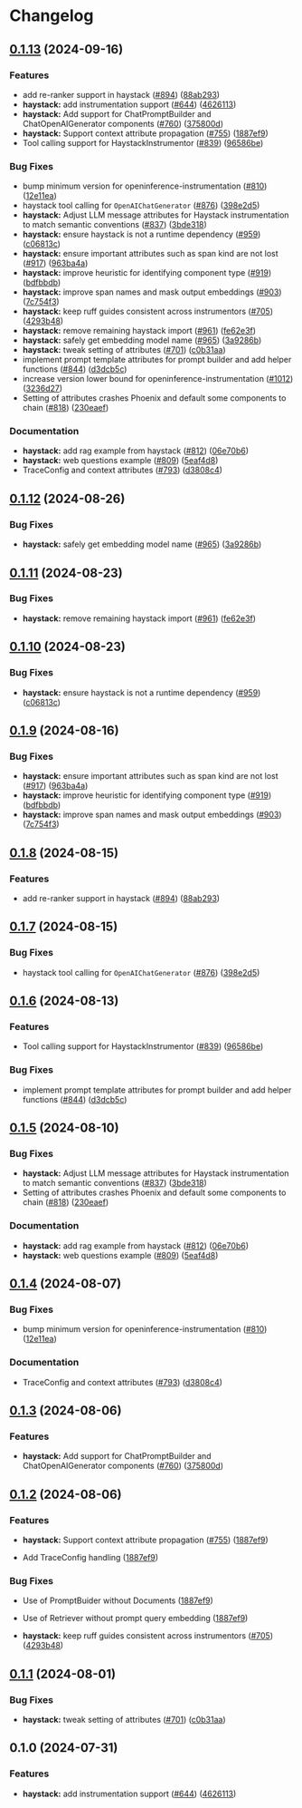 # Changelog

## [0.1.13](https://github.com/gregwchase/openinference/compare/python-openinference-instrumentation-haystack-v0.1.12...python-openinference-instrumentation-haystack-v0.1.13) (2024-09-16)


### Features

* add re-ranker support in haystack ([#894](https://github.com/gregwchase/openinference/issues/894)) ([88ab293](https://github.com/gregwchase/openinference/commit/88ab29345e33508120a626374ff309d8dbd65bdb))
* **haystack:** add instrumentation support ([#644](https://github.com/gregwchase/openinference/issues/644)) ([4626113](https://github.com/gregwchase/openinference/commit/46261138ec2fb7c80341d9f74a5916ff9b268f88))
* **haystack:** Add support for ChatPromptBuilder and ChatOpenAIGenerator components ([#760](https://github.com/gregwchase/openinference/issues/760)) ([375800d](https://github.com/gregwchase/openinference/commit/375800de6e16e8bc21ce0ffdd5bb0ea98bf73999))
* **haystack:** Support context attribute propagation ([#755](https://github.com/gregwchase/openinference/issues/755)) ([1887ef9](https://github.com/gregwchase/openinference/commit/1887ef93a45e2f8563f56923cec9e1b115f1153a))
* Tool calling support for HaystackInstrumentor ([#839](https://github.com/gregwchase/openinference/issues/839)) ([96586be](https://github.com/gregwchase/openinference/commit/96586be393a14eee0f00dc9ddd67a28a1be02d06))


### Bug Fixes

* bump minimum version for openinference-instrumentation ([#810](https://github.com/gregwchase/openinference/issues/810)) ([12e11ea](https://github.com/gregwchase/openinference/commit/12e11ea405252ca35dc8d3f3a08ec5b83a08cea7))
* haystack tool calling for `OpenAIChatGenerator` ([#876](https://github.com/gregwchase/openinference/issues/876)) ([398e2d5](https://github.com/gregwchase/openinference/commit/398e2d5e8cccc668a09060b252ae331d98e3c35b))
* **haystack:** Adjust LLM message attributes for Haystack instrumentation to match semantic conventions ([#837](https://github.com/gregwchase/openinference/issues/837)) ([3bde318](https://github.com/gregwchase/openinference/commit/3bde31808bc3f05f5d1c675d7ad3fc4f15dccb7c))
* **haystack:** ensure haystack is not a runtime dependency ([#959](https://github.com/gregwchase/openinference/issues/959)) ([c06813c](https://github.com/gregwchase/openinference/commit/c06813c709331b76b5d65400eca337510d1e7ed3))
* **haystack:** ensure important attributes such as span kind are not lost ([#917](https://github.com/gregwchase/openinference/issues/917)) ([963ba4a](https://github.com/gregwchase/openinference/commit/963ba4acf8cc7eaad4a4f780c5e50810fb876c8a))
* **haystack:** improve heuristic for identifying component type ([#919](https://github.com/gregwchase/openinference/issues/919)) ([bdfbbdb](https://github.com/gregwchase/openinference/commit/bdfbbdb9c464ec0c2b730d7d70692ad346ce09f0))
* **haystack:** improve span names and mask output embeddings ([#903](https://github.com/gregwchase/openinference/issues/903)) ([7c754f3](https://github.com/gregwchase/openinference/commit/7c754f340982d678e9362e4da82594589e98cba7))
* **haystack:** keep ruff guides consistent across instrumentors ([#705](https://github.com/gregwchase/openinference/issues/705)) ([4293b48](https://github.com/gregwchase/openinference/commit/4293b48f0124fafff1295e42bd5e20eb2d503a75))
* **haystack:** remove remaining haystack import ([#961](https://github.com/gregwchase/openinference/issues/961)) ([fe62e3f](https://github.com/gregwchase/openinference/commit/fe62e3f23c31f88ba99ddab2ca6b453677e7dd31))
* **haystack:** safely get embedding model name ([#965](https://github.com/gregwchase/openinference/issues/965)) ([3a9286b](https://github.com/gregwchase/openinference/commit/3a9286b64d62d289d2cbaacb5672e01f4fc6fa3a))
* **haystack:** tweak setting of attributes ([#701](https://github.com/gregwchase/openinference/issues/701)) ([c0b31aa](https://github.com/gregwchase/openinference/commit/c0b31aabcc92b1c7aabb4151b5f9b83d3e8b354a))
* implement prompt template attributes for prompt builder and add helper functions ([#844](https://github.com/gregwchase/openinference/issues/844)) ([d3dcb5c](https://github.com/gregwchase/openinference/commit/d3dcb5c3c3c2f24c06375468dc033a5e0d45779f))
* increase version lower bound for openinference-instrumentation ([#1012](https://github.com/gregwchase/openinference/issues/1012)) ([3236d27](https://github.com/gregwchase/openinference/commit/3236d2733a46b84d693ddb7092209800cde8cc34))
* Setting of attributes crashes Phoenix and default some components to chain ([#818](https://github.com/gregwchase/openinference/issues/818)) ([230eaef](https://github.com/gregwchase/openinference/commit/230eaef5e46a8e72aae601745035a2c799f6799c))


### Documentation

* **haystack:** add rag example from haystack ([#812](https://github.com/gregwchase/openinference/issues/812)) ([06e70b6](https://github.com/gregwchase/openinference/commit/06e70b629dc5decf12a9da2f2ff197e5542344f4))
* **haystack:** web questions example ([#809](https://github.com/gregwchase/openinference/issues/809)) ([5eaf4d8](https://github.com/gregwchase/openinference/commit/5eaf4d8a92d7c7e9500b43d9a14d7c5f28202581))
* TraceConfig and context attributes ([#793](https://github.com/gregwchase/openinference/issues/793)) ([d3808c4](https://github.com/gregwchase/openinference/commit/d3808c4bea3f6a4c72d3a7ea09b54e78072be6fd))

## [0.1.12](https://github.com/Arize-ai/openinference/compare/python-openinference-instrumentation-haystack-v0.1.11...python-openinference-instrumentation-haystack-v0.1.12) (2024-08-26)


### Bug Fixes

* **haystack:** safely get embedding model name ([#965](https://github.com/Arize-ai/openinference/issues/965)) ([3a9286b](https://github.com/Arize-ai/openinference/commit/3a9286b64d62d289d2cbaacb5672e01f4fc6fa3a))

## [0.1.11](https://github.com/Arize-ai/openinference/compare/python-openinference-instrumentation-haystack-v0.1.10...python-openinference-instrumentation-haystack-v0.1.11) (2024-08-23)


### Bug Fixes

* **haystack:** remove remaining haystack import ([#961](https://github.com/Arize-ai/openinference/issues/961)) ([fe62e3f](https://github.com/Arize-ai/openinference/commit/fe62e3f23c31f88ba99ddab2ca6b453677e7dd31))

## [0.1.10](https://github.com/Arize-ai/openinference/compare/python-openinference-instrumentation-haystack-v0.1.9...python-openinference-instrumentation-haystack-v0.1.10) (2024-08-23)


### Bug Fixes

* **haystack:** ensure haystack is not a runtime dependency ([#959](https://github.com/Arize-ai/openinference/issues/959)) ([c06813c](https://github.com/Arize-ai/openinference/commit/c06813c709331b76b5d65400eca337510d1e7ed3))

## [0.1.9](https://github.com/Arize-ai/openinference/compare/python-openinference-instrumentation-haystack-v0.1.8...python-openinference-instrumentation-haystack-v0.1.9) (2024-08-16)


### Bug Fixes

* **haystack:** ensure important attributes such as span kind are not lost ([#917](https://github.com/Arize-ai/openinference/issues/917)) ([963ba4a](https://github.com/Arize-ai/openinference/commit/963ba4acf8cc7eaad4a4f780c5e50810fb876c8a))
* **haystack:** improve heuristic for identifying component type ([#919](https://github.com/Arize-ai/openinference/issues/919)) ([bdfbbdb](https://github.com/Arize-ai/openinference/commit/bdfbbdb9c464ec0c2b730d7d70692ad346ce09f0))
* **haystack:** improve span names and mask output embeddings ([#903](https://github.com/Arize-ai/openinference/issues/903)) ([7c754f3](https://github.com/Arize-ai/openinference/commit/7c754f340982d678e9362e4da82594589e98cba7))

## [0.1.8](https://github.com/Arize-ai/openinference/compare/python-openinference-instrumentation-haystack-v0.1.7...python-openinference-instrumentation-haystack-v0.1.8) (2024-08-15)


### Features

* add re-ranker support in haystack ([#894](https://github.com/Arize-ai/openinference/issues/894)) ([88ab293](https://github.com/Arize-ai/openinference/commit/88ab29345e33508120a626374ff309d8dbd65bdb))

## [0.1.7](https://github.com/Arize-ai/openinference/compare/python-openinference-instrumentation-haystack-v0.1.6...python-openinference-instrumentation-haystack-v0.1.7) (2024-08-15)


### Bug Fixes

* haystack tool calling for `OpenAIChatGenerator` ([#876](https://github.com/Arize-ai/openinference/issues/876)) ([398e2d5](https://github.com/Arize-ai/openinference/commit/398e2d5e8cccc668a09060b252ae331d98e3c35b))

## [0.1.6](https://github.com/Arize-ai/openinference/compare/python-openinference-instrumentation-haystack-v0.1.5...python-openinference-instrumentation-haystack-v0.1.6) (2024-08-13)


### Features

* Tool calling support for HaystackInstrumentor ([#839](https://github.com/Arize-ai/openinference/issues/839)) ([96586be](https://github.com/Arize-ai/openinference/commit/96586be393a14eee0f00dc9ddd67a28a1be02d06))


### Bug Fixes

* implement prompt template attributes for prompt builder and add helper functions ([#844](https://github.com/Arize-ai/openinference/issues/844)) ([d3dcb5c](https://github.com/Arize-ai/openinference/commit/d3dcb5c3c3c2f24c06375468dc033a5e0d45779f))

## [0.1.5](https://github.com/Arize-ai/openinference/compare/python-openinference-instrumentation-haystack-v0.1.4...python-openinference-instrumentation-haystack-v0.1.5) (2024-08-10)


### Bug Fixes

* **haystack:** Adjust LLM message attributes for Haystack instrumentation to match semantic conventions ([#837](https://github.com/Arize-ai/openinference/issues/837)) ([3bde318](https://github.com/Arize-ai/openinference/commit/3bde31808bc3f05f5d1c675d7ad3fc4f15dccb7c))
* Setting of attributes crashes Phoenix and default some components to chain ([#818](https://github.com/Arize-ai/openinference/issues/818)) ([230eaef](https://github.com/Arize-ai/openinference/commit/230eaef5e46a8e72aae601745035a2c799f6799c))


### Documentation

* **haystack:** add rag example from haystack ([#812](https://github.com/Arize-ai/openinference/issues/812)) ([06e70b6](https://github.com/Arize-ai/openinference/commit/06e70b629dc5decf12a9da2f2ff197e5542344f4))
* **haystack:** web questions example ([#809](https://github.com/Arize-ai/openinference/issues/809)) ([5eaf4d8](https://github.com/Arize-ai/openinference/commit/5eaf4d8a92d7c7e9500b43d9a14d7c5f28202581))

## [0.1.4](https://github.com/Arize-ai/openinference/compare/python-openinference-instrumentation-haystack-v0.1.3...python-openinference-instrumentation-haystack-v0.1.4) (2024-08-07)


### Bug Fixes

* bump minimum version for openinference-instrumentation ([#810](https://github.com/Arize-ai/openinference/issues/810)) ([12e11ea](https://github.com/Arize-ai/openinference/commit/12e11ea405252ca35dc8d3f3a08ec5b83a08cea7))


### Documentation

* TraceConfig and context attributes ([#793](https://github.com/Arize-ai/openinference/issues/793)) ([d3808c4](https://github.com/Arize-ai/openinference/commit/d3808c4bea3f6a4c72d3a7ea09b54e78072be6fd))

## [0.1.3](https://github.com/Arize-ai/openinference/compare/python-openinference-instrumentation-haystack-v0.1.2...python-openinference-instrumentation-haystack-v0.1.3) (2024-08-06)


### Features

* **haystack:** Add support for ChatPromptBuilder and ChatOpenAIGenerator components ([#760](https://github.com/Arize-ai/openinference/issues/760)) ([375800d](https://github.com/Arize-ai/openinference/commit/375800de6e16e8bc21ce0ffdd5bb0ea98bf73999))

## [0.1.2](https://github.com/Arize-ai/openinference/compare/python-openinference-instrumentation-haystack-v0.1.1...python-openinference-instrumentation-haystack-v0.1.2) (2024-08-06)


### Features

* **haystack:** Support context attribute propagation ([#755](https://github.com/Arize-ai/openinference/issues/755)) ([1887ef9](https://github.com/Arize-ai/openinference/commit/1887ef93a45e2f8563f56923cec9e1b115f1153a))

* Add TraceConfig handling ([1887ef9](https://github.com/Arize-ai/openinference/commit/1887ef93a45e2f8563f56923cec9e1b115f1153a))


### Bug Fixes

* Use of PromptBuider without Documents ([1887ef9](https://github.com/Arize-ai/openinference/commit/1887ef93a45e2f8563f56923cec9e1b115f1153a))

* Use of Retriever without prompt query embedding ([1887ef9](https://github.com/Arize-ai/openinference/commit/1887ef93a45e2f8563f56923cec9e1b115f1153a)) 

* **haystack:** keep ruff guides consistent across instrumentors ([#705](https://github.com/Arize-ai/openinference/issues/705)) ([4293b48](https://github.com/Arize-ai/openinference/commit/4293b48f0124fafff1295e42bd5e20eb2d503a75))


## [0.1.1](https://github.com/Arize-ai/openinference/compare/python-openinference-instrumentation-haystack-v0.1.0...python-openinference-instrumentation-haystack-v0.1.1) (2024-08-01)


### Bug Fixes

* **haystack:** tweak setting of attributes ([#701](https://github.com/Arize-ai/openinference/issues/701)) ([c0b31aa](https://github.com/Arize-ai/openinference/commit/c0b31aabcc92b1c7aabb4151b5f9b83d3e8b354a))

## 0.1.0 (2024-07-31)


### Features

* **haystack:** add instrumentation support ([#644](https://github.com/Arize-ai/openinference/issues/644)) ([4626113](https://github.com/Arize-ai/openinference/commit/46261138ec2fb7c80341d9f74a5916ff9b268f88))
